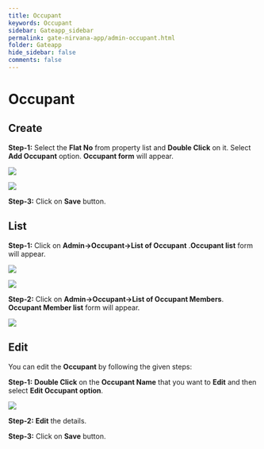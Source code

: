 ```yaml
---
title: Occupant
keywords: Occupant
sidebar: Gateapp_sidebar
permalink: gate-nirvana-app/admin-occupant.html
folder: Gateapp
hide_sidebar: false
comments: false
---
```

# Occupant

## Create

**Step-1:** Select the **Flat No** from property list and **Double Click** on it. Select **Add Occupant** option. **Occupant form** will appear.

![](/images/Add-Occupant.png)

![](/images/Add-Occupnat-frm.png)

**Step-3:** Click on **Save** button.

## List

**Step-1:**  Click on **Admin->Occupant->List of Occupant** .**Occupant list** form will appear.

![](/images/Occupant-List-Option.png)

![](/images/Occupant-List-Show.png)

**Step-2:**  Click on **Admin->Occupant->List of Occupant Members**. **Occupant Member list** form will appear.

![](/images/Occupant-Members-List.png)

## Edit

You can edit the **Occupant** by following the given steps:

**Step-1:** **Double Click** on the **Occupant Name** that you want to **Edit** and then select **Edit Occupant option**.  

![](/images/Occupant-Edit.png)

**Step-2:**  **Edit** the details.

**Step-3:** Click on **Save** button.     
